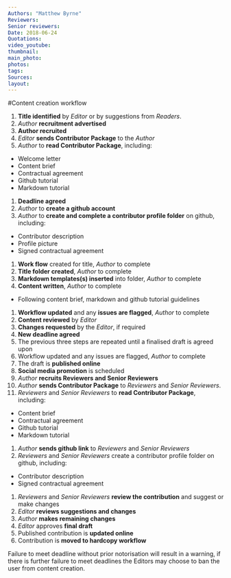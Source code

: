 ```yaml
---
Authors: "Matthew Byrne"
Reviewers:
Senior reviewers:
Date: 2018-06-24
Quotations:
video_youtube:
thumbnail:
main_photo:
photos: 
tags:
Sources:
layout:
---
```


#Content creation workflow

1. **Title identified** by *Editor* or by suggestions from *Readers*.
1. *Author* **recruitment advertised**
1. **Author recruited**
1. *Editor* **sends Contributor Package** to the *Author*
1. *Author* to **read Contributor Package**, including:
- Welcome letter
- Content brief
- Contractual agreement
- Github tutorial
- Markdown tutorial
1. **Deadline agreed**
1. *Author* to **create a github account**
1. *Author* to **create and complete a contributor profile folder** on github, including:
- Contributor description
- Profile picture
- Signed contractual agreement
1. **Work flow** created for title, *Author* to complete
1. **Title folder created**, *Author* to complete
1. **Markdown templates(s) inserted** into folder, *Author* to complete
1. **Content written**, *Author* to complete
- Following content brief, markdown and github tutorial guidelines
1. **Workflow updated** and any **issues are flagged**, *Author* to complete
1. **Content reviewed** by *Editor*
1. **Changes requested** by the *Editor*, if required
1. **New deadline agreed**
1. The previous three steps are repeated until a finalised draft is agreed upon
1. Workflow updated and any issues are flagged, *Author* to complete
1. The draft is **published online**
1. **Social media promotion** is scheduled
1. *Author* **recruits Reviewers and Senior Reviewers**
1. *Author* **sends Contributor Package** to *Reviewers* and *Senior Reviewers*.
1. *Reviewers* and *Senior Reviewers* to **read Contributor Package**, including:
- Content brief
- Contractual agreement
- Github tutorial
- Markdown tutorial
1. *Author* **sends github link** to *Reviewers* and *Senior Reviewers*
1. *Reviewers* and *Senior Reviewers* create a contributor profile folder on github, including:
- Contributor description
- Signed contractual agreement
1. *Reviewers* and *Senior Reviewers* **review the contribution** and suggest or make changes
1. *Editor* **reviews suggestions and changes**
1. *Author* **makes remaining changes**
1. *Editor* approves **final draft**
1. Published contribution is **updated online**
1. Contribution is **moved to hardcopy workflow**

Failure to meet deadline without prior notorisation will result in a warning, if there is further failure to meet deadlines the Editors may choose to ban the user from content creation.
